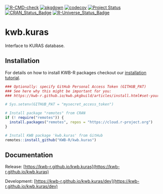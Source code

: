 [![R-CMD-check](https://github.com/KWB-R/kwb.kuras/workflows/R-CMD-check/badge.svg)](https://github.com/KWB-R/kwb.kuras/actions?query=workflow%3AR-CMD-check)
[![pkgdown](https://github.com/KWB-R/kwb.kuras/workflows/pkgdown/badge.svg)](https://github.com/KWB-R/kwb.kuras/actions?query=workflow%3Apkgdown)
[![codecov](https://codecov.io/github/KWB-R/kwb.kuras/branch/main/graphs/badge.svg)](https://codecov.io/github/KWB-R/kwb.kuras)
[![Project Status](https://img.shields.io/badge/lifecycle-experimental-orange.svg)](https://www.tidyverse.org/lifecycle/#experimental)
[![CRAN_Status_Badge](https://www.r-pkg.org/badges/version/kwb.kuras)]()
[![R-Universe_Status_Badge](https://kwb-r.r-universe.dev/badges/kwb.kuras)](https://kwb-r.r-universe.dev/)

# kwb.kuras

Interface to KURAS database.

## Installation

For details on how to install KWB-R packages checkout our [installation tutorial](https://kwb-r.github.io/kwb.pkgbuild/articles/install.html).

```r
### Optionally: specify GitHub Personal Access Token (GITHUB_PAT)
### See here why this might be important for you:
### https://kwb-r.github.io/kwb.pkgbuild/articles/install.html#set-your-github_pat

# Sys.setenv(GITHUB_PAT = "mysecret_access_token")

# Install package "remotes" from CRAN
if (! require("remotes")) {
  install.packages("remotes", repos = "https://cloud.r-project.org")
}

# Install KWB package 'kwb.kuras' from GitHub
remotes::install_github("KWB-R/kwb.kuras")
```

## Documentation

Release: [https://kwb-r.github.io/kwb.kuras](https://kwb-r.github.io/kwb.kuras)

Development: [https://kwb-r.github.io/kwb.kuras/dev](https://kwb-r.github.io/kwb.kuras/dev)
